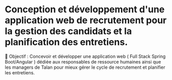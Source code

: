 # Conception et développement d'une application web de recrutement pour la gestion des candidats et la planification des entretiens.
🔹 Objectif : Concevoir et développer une application web ( Full Stack Spring Boot/Angular ) dédiée aux responsables de ressource humaines ainsi que les managers de Talan pour mieux gérer le cycle de recrutement et planifier les entretiens.
